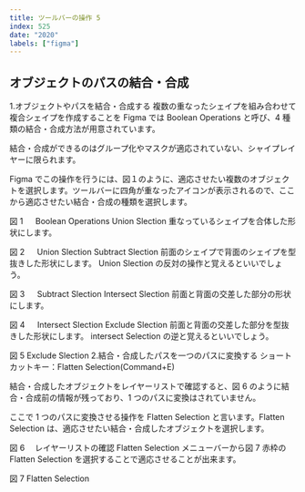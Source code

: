 ```yaml
---
title: ツールバーの操作 5
index: 525
date: "2020"
labels: ["figma"]
---
```


## オブジェクトのパスの結合・合成

1.オブジェクトやパスを結合・合成する
複数の重なったシェイプを組み合わせて複合シェイプを作成することを Figma では Boolean Operations と呼び、4 種類の結合・合成方法が用意されています。

結合・合成ができるのはグループ化やマスクが適応されていない、シャイプレイヤーに限られます。

Figma でこの操作を行うには、図１のように、適応させたい複数のオブジェクトを選択します。ツールバーに四角が重なったアイコンが表示されるので、ここから適応させたい結合・合成の種類を選択します。

図 1 　 Boolean Operations
Union Slection
重なっているシェイプを合体した形状にします。

図 2 　 Union Slection
Subtract Slection
前面のシェイプで背面のシェイプを型抜きした形状にします。
Union Slection の反対の操作と覚えるといいでしょう。

図 3 　 Subtract Slection
Intersect Slection
前面と背面の交差した部分の形状にします。

図 4 　 Intersect Slection
Exclude Slection
前面と背面の交差した部分を型抜きした形状にします。
intersect Selection の逆と覚えるといいでしょう。

図 5 Exclude Slection 2.結合・合成したパスを一つのパスに変換する
ショートカットキー：Flatten Selection(Command+E)

結合・合成したオブジェクトをレイヤーリストで確認すると、図 6 のように結合・合成前の情報が残っており、1 つのパスに変換はされていません。

ここで 1 つのパスに変換させる操作を Flatten Selection と言います。Flatten Selection は、適応させたい結合・合成したオブジェクトを選択します。

図 6 　レイヤーリストの確認 Flatten Selection
メニューバーから図 7 赤枠の Flatten Selection を選択することで適応させることが出来ます。

図 7 Flatten Selection
